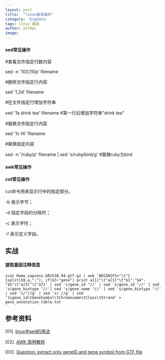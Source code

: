 ```yaml
---
layout: post
title:  "linux基本操作"
category: 'bigdata'
tags: linux 基础
author: y570pc
image: 
---
```


#### sed常见操作

#查看文件指定行数内容

sed -n '100,110p' filename 

#删除文件指定行内容

sed '1,2d' filename 

#在文件指定行增加字符串

sed '1a drink tea' filename  #第一行后增加字符串"drink tea"

#替换文件指定行内容

sed '1c Hi' filename

#替换指定内容

sed -n '/ruby/p' filename | sed 's/ruby/bird/g'    #替换ruby为bird

#### awk常见操作

#### cut常见操作

cut命令用来显示行中的指定部分。

-b 表示字节；

-d 指定字段的分隔符；

-c 表示字符；

-f 表示定义字段。

## 实战

#### 提取基因注释信息

```
zcat Homo_sapiens.GRCh38.94.gtf.gz | awk 'BEGIN{FS="\t"}{split($9,a,";"); if($3~"gene") print a[1]"\t"a[3]"\t"$1":"$4"-"$5"\t"a[5]"\t"$7}' | sed 's/gene_id "//' | sed 's/gene_id "//' | sed 's/gene_biotype "//'| sed 's/gene_name "//' | sed 's/gene_biotype "//' | sed 's/"//g' | sed 's/ //g' | sed '1igene_id\tGeneSymbol\tChromosome\tClass\tStrand' > gene_annotation_table.txt
```


## 参考资料

[01]. [linux中sed的用法](https://www.cnblogs.com/emanlee/p/3307642.html)

[02]. [AWK 简明教程](https://coolshell.cn/articles/9070.html)

[03]. [Question: extract only geneID and gene symbol from GTF file](https://www.biostars.org/p/140471/)